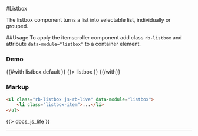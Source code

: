 #Listbox
<p class="docs-intro">The listbox component turns a list into selectable list, individually or grouped.</p>

##Usage
To apply the itemscroller component add class `rb-listbox` and attribute `data-module="listbox"` to a container element.

<h3 class="docs-example-title">Demo</h3>
<div class="docs-example">
    {{#with listbox.default }}
        {{> listbox }}
    {{/with}}
</div>

<h3 class="docs-example-title">Markup</h3>

```html
<ul class="rb-listbox js-rb-live" data-module="listbox">
    <li class="listbox-item">...</li>
</ul>
```

{{> docs_js_life }}

<hr>
